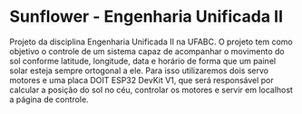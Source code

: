 # Sunflower - Engenharia Unificada II

Projeto da disciplina Engenharia Unificada II na UFABC. O projeto tem como objetivo o controle de um sistema capaz de acompanhar o movimento do sol conforme latitude, longitude, data e horário de forma que um painel solar esteja sempre ortogonal a ele. Para isso utilizaremos dois servo motores e uma placa DOIT ESP32 DevKit V1, que será responsável por calcular a posição do sol no céu, controlar os motores e servir em localhost a página de controle.
